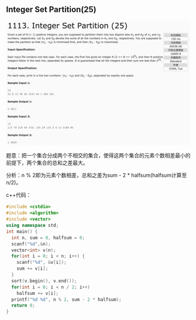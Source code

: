 ## Integer Set Partition(25)

![1113](image/1113.png)

题意：把一个集合分成两个不相交的集合，使得这两个集合的元素个数相差最小的前提下，两个集合的总和之差最大。

分析：n % 2即为元素个数相差，总和之差为sum - 2 * halfsum(halfsum计算至n/2)。

c++代码：

```c++
#include <cstdio>
#include <algorithm>
#include <vector>
using namespace std;
int main() {
  int n, sum = 0, halfsum = 0;
  scanf("%d",&n);
  vector<int> v(n);
  for(int i = 0; i < n; i++) {
    scanf("%d", &v[i]);
    sum += v[i];
  }
  sort(v.begin(), v.end());
  for(int i = 0; i < n / 2; i++)
    halfsum += v[i];
  printf("%d %d", n % 2, sum - 2 * halfsum);
  return 0;
}
```
